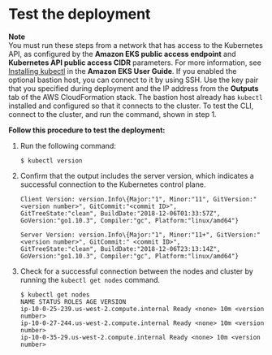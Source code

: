 # Test the deployment<a name="test-deployment-eks"></a>

**Note**  
You must run these steps from a network that has access to the Kubernetes API, as configured by the **Amazon EKS public access endpoint** and **Kubernetes API public access CIDR** parameters\. For more information, see [Installing kubectl](https://docs.aws.amazon.com/eks/latest/userguide/install-kubectl.html) in the **Amazon EKS User Guide**\. If you enabled the optional bastion host, you can connect to it by using SSH\. Use the key pair that you specified during deployment and the IP address from the **Outputs** tab of the AWS CloudFormation stack\. The bastion host already has `kubectl` installed and configured so that it connects to the cluster\. To test the CLI, connect to the cluster, and run the command, shown in step 1\.

**Follow this procedure to test the deployment:**

1. Run the following command:

   ```
   $ kubectl version
   ```

1. Confirm that the output includes the server version, which indicates a successful connection to the Kubernetes control plane\.

   ```
   Client Version: version.Info\{Major:"1", Minor:"11", GitVersion:"<version number>", GitCommit:"<commit ID>", 
   GitTreeState:"clean", BuildDate:"2018-12-06T01:33:57Z", GoVersion:"go1.10.3", Compiler:"gc", Platform:"linux/amd64"}
   
   Server Version: version.Info\{Major:"1", Minor:"11+", GitVersion:" <version number>", GitCommit:" <commit ID>", 
   GitTreeState:"clean", BuildDate:"2018-12-06T23:13:14Z", GoVersion:"go1.10.3", Compiler:"gc", Platform:"linux/amd64"}
   ```

1. Check for a successful connection between the nodes and cluster by running the `kubectl get nodes` command\.

   ```
   $ kubectl get nodes
   NAME STATUS ROLES AGE VERSION
   ip-10-0-25-239.us-west-2.compute.internal Ready <none> 10m <version number>
   ip-10-0-27-244.us-west-2.compute.internal Ready <none> 10m <version number>
   ip-10-0-35-29.us-west-2.compute.internal Ready <none> 10m <version number>
   ```